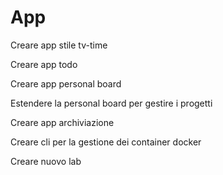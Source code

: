 # App

Creare app stile tv-time

Creare app todo

Creare app personal board

Estendere la personal board per gestire i progetti

Creare app archiviazione

Creare cli per la gestione dei container docker

Creare nuovo lab
